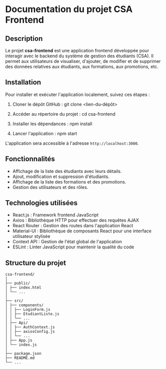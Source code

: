 # Documentation du projet CSA Frontend

## Description
Le projet **csa-frontend** est une application frontend développée pour interagir avec le backend du système de gestion des étudiants (CSA). Il permet aux utilisateurs de visualiser, d'ajouter, de modifier et de supprimer des données relatives aux étudiants, aux formations, aux promotions, etc.

## Installation
Pour installer et exécuter l'application localement, suivez ces étapes :

1. Cloner le dépôt GitHub :
git clone <lien-du-dépôt>

2. Accéder au répertoire du projet :
cd csa-frontend

3. Installer les dépendances :
npm install

4. Lancer l'application :
npm start


L'application sera accessible à l'adresse `http://localhost:3000`.

## Fonctionnalités
- Affichage de la liste des étudiants avec leurs détails.
- Ajout, modification et suppression d'étudiants.
- Affichage de la liste des formations et des promotions.
- Gestion des utilisateurs et des rôles.

## Technologies utilisées
- React.js : Framework frontend JavaScript
- Axios : Bibliothèque HTTP pour effectuer des requêtes AJAX
- React Router : Gestion des routes dans l'application React
- Material-UI : Bibliothèque de composants React pour une interface utilisateur stylisée
- Context API : Gestion de l'état global de l'application
- ESLint : Linter JavaScript pour maintenir la qualité du code

## Structure du projet
```
csa-frontend/
│
├── public/
│ ├── index.html
│ └── ...
│
├── src/
│ ├── components/
│ │ ├── LoginForm.js
│ │ ├── EtudiantListe.js
│ │ └── ...
│ ├── Api/
│ │ ├── AuthContext.js
│ │ ├── axiosConfig.js
│ │ └── ...
│ ├── App.js
│ └── index.js
│
├── package.json
├── README.md
└── ...
````
